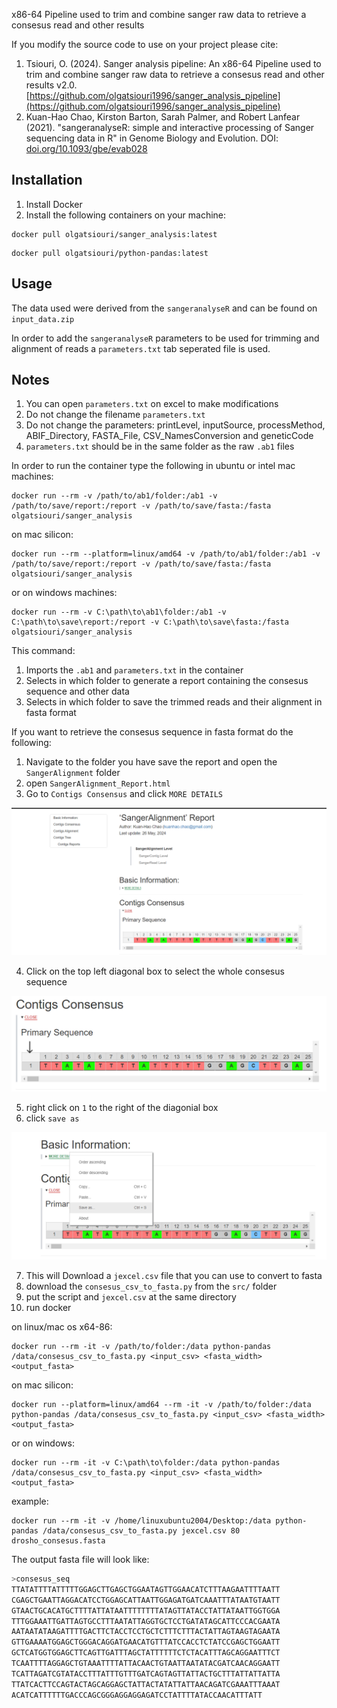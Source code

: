 x86-64 Pipeline used to trim and combine sanger raw data to retrieve a consesus read and other results  

If you modify the source code to use on your project please cite:
1. Tsiouri, O. (2024). Sanger analysis pipeline: An x86-64 Pipeline used to trim and combine sanger raw data to retrieve a consesus read and other results v2.0. [https://github.com/olgatsiouri1996/sanger_analysis_pipeline](https://github.com/olgatsiouri1996/sanger_analysis_pipeline)
2. Kuan-Hao Chao, Kirston Barton, Sarah Palmer, and Robert Lanfear (2021). "sangeranalyseR: simple and interactive processing of Sanger sequencing data in R" in Genome Biology and Evolution. DOI: [doi.org/10.1093/gbe/evab028](https://doi.org/10.1093/gbe/evab028)

## Installation
1. Install Docker
2. Install the following containers on your machine:

```shell
docker pull olgatsiouri/sanger_analysis:latest
```

```shell
docker pull olgatsiouri/python-pandas:latest
```

## Usage

The data used were derived from the `sangeranalyseR` and can be found on `input_data.zip`

In order to add the `sangeranalyseR` parameters to be used for trimming and alignment of reads a `parameters.txt` tab seperated file is used.  

## Νotes
1. You can open `parameters.txt` on excel to make modifications
2. Do not change the filename `parameters.txt`
3. Do not change the parameters: printLevel, inputSource, processMethod, ABIF_Directory, FASTA_File, CSV_NamesConversion and geneticCode
4. `parameters.txt` should be in the same folder as the raw `.ab1` files

In order to run the container type the following in ubuntu or intel mac machines:  

```shell
docker run --rm -v /path/to/ab1/folder:/ab1 -v /path/to/save/report:/report -v /path/to/save/fasta:/fasta olgatsiouri/sanger_analysis  
```
on mac silicon:

```shell
docker run --rm --platform=linux/amd64 -v /path/to/ab1/folder:/ab1 -v /path/to/save/report:/report -v /path/to/save/fasta:/fasta olgatsiouri/sanger_analysis  
```

or on windows machines:

```shell
docker run --rm -v C:\path\to\ab1\folder:/ab1 -v C:\path\to\save\report:/report -v C:\path\to\save\fasta:/fasta olgatsiouri/sanger_analysis  
```
This command:

1. Imports the `.ab1` and `parameters.txt` in the container
2. Selects in which folder to generate a report containing the consesus sequence and other data
3. Selects in which folder to save the trimmed reads and their alignment in fasta format

If you want to retrieve the consesus sequence in fasta format do the following:

1. Navigate to the folder you have save the report and open the `SangerAlignment` folder
2. open `SangerAlignment_Report.html`
3. Go to `Contigs Consensus` and click `MORE DETAILS`

![](img/figure1.png)

4. Click on the top left diagonal box to select the whole consesus sequence

![](img/figure2.png)

5. right click on `1` to the right of the diagonial box
6. click `save as`

![](img/figure3.png)

7. This will Download a `jexcel.csv` file that you can use to convert to fasta 
8. download the `consesus_csv_to_fasta.py` from the `src/` folder
9. put the script and `jexcel.csv` at the same directory
10. run docker

on linux/mac os x64-86:

```shell
docker run --rm -it -v /path/to/folder:/data python-pandas /data/consesus_csv_to_fasta.py <input_csv> <fasta_width> <output_fasta>
```
on mac silicon:

```shell
docker run --platform=linux/amd64 --rm -it -v /path/to/folder:/data python-pandas /data/consesus_csv_to_fasta.py <input_csv> <fasta_width> <output_fasta>
```
or on windows:

```shell
docker run --rm -it -v C:\path\to\folder:/data python-pandas /data/consesus_csv_to_fasta.py <input_csv> <fasta_width> <output_fasta>
```
example:

```shell
docker run --rm -it -v /home/linuxubuntu2004/Desktop:/data python-pandas /data/consesus_csv_to_fasta.py jexcel.csv 80 drosho_consesus.fasta
```
The output fasta file will look like:
```s
>consesus_seq
TTATATTTTATTTTTGGAGCTTGAGCTGGAATAGTTGGAACATCTTTAAGAATTTTAATT
CGAGCTGAATTAGGACATCCTGGAGCATTAATTGGAGATGATCAAATTTATAATGTAATT
GTAACTGCACATGCTTTTATTATAATTTTTTTTATAGTTATACCTATTATAATTGGTGGA
TTTGGAAATTGATTAGTGCCTTTAATATTAGGTGCTCCTGATATAGCATTCCCACGAATA
AATAATATAAGATTTTGACTTCTACCTCCTGCTCTTTCTTTACTATTAGTAAGTAGAATA
GTTGAAAATGGAGCTGGGACAGGATGAACATGTTTATCCACCTCTATCCGAGCTGGAATT
GCTCATGGTGGAGCTTCAGTTGATTTAGCTATTTTTTCTCTACATTTAGCAGGAATTTCT
TCAATTTTAGGAGCTGTAAATTTTATTACAACTGTAATTAATATACGATCAACAGGAATT
TCATTAGATCGTATACCTTTATTTGTTTGATCAGTAGTTATTACTGCTTTATTATTATTA
TTATCACTTCCAGTACTAGCAGGAGCTATTACTATATTATTAACAGATCGAAATTTAAAT
ACATCATTTTTTGACCCAGCGGGAGGAGGAGATCCTATTTTATACCAACATTTATT
```